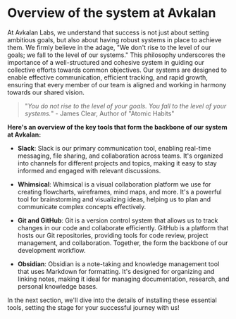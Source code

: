 # Overview of the system at Avkalan

At Avkalan Labs, we understand that success is not just about setting ambitious goals, but also about having robust systems in place to achieve them. We firmly believe in the adage, "We don't rise to the level of our goals; we fall to the level of our systems." This philosophy underscores the importance of a well-structured and cohesive system in guiding our collective efforts towards common objectives. Our systems are designed to enable effective communication, efficient tracking, and rapid growth, ensuring that every member of our team is aligned and working in harmony towards our shared vision.

> "_You do not rise to the level of your goals. You fall to the level of your systems._" - James Clear, Author of "Atomic Habits"

**Here's an overview of the key tools that form the backbone of our system at Avkalan:**

- **Slack**: Slack is our primary communication tool, enabling real-time messaging, file sharing, and collaboration across teams. It's organized into channels for different projects and topics, making it easy to stay informed and engaged with relevant discussions.
    
- **Whimsical**: Whimsical is a visual collaboration platform we use for creating flowcharts, wireframes, mind maps, and more. It's a powerful tool for brainstorming and visualizing ideas, helping us to plan and communicate complex concepts effectively.
    
- **Git and GitHub**: Git is a version control system that allows us to track changes in our code and collaborate efficiently. GitHub is a platform that hosts our Git repositories, providing tools for code review, project management, and collaboration. Together, the form the backbone of our development workflow.
    
- **Obsidian**: Obsidian is a note-taking and knowledge management tool that uses Markdown for formatting. It's designed for organizing and linking notes, making it ideal for managing documentation, research, and personal knowledge bases.


In the next section, we'll dive into the details of installing these essential tools, setting the stage for your successful journey with us!